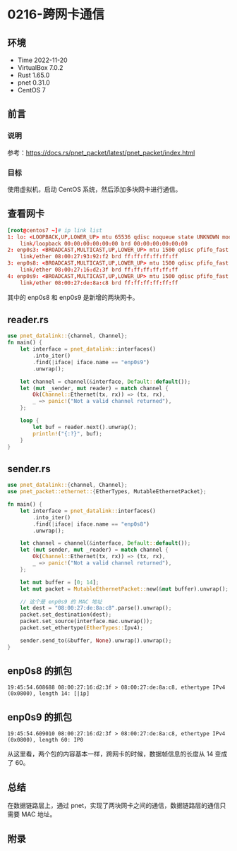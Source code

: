 # 0216-跨网卡通信

## 环境

- Time 2022-11-20
- VirtualBox 7.0.2
- Rust 1.65.0
- pnet 0.31.0
- CentOS 7

## 前言

### 说明

参考：<https://docs.rs/pnet_packet/latest/pnet_packet/index.html>

### 目标

使用虚拟机，启动 CentOS 系统，然后添加多块网卡进行通信。

## 查看网卡

```toml
[root@centos7 ~]# ip link list
1: lo: <LOOPBACK,UP,LOWER_UP> mtu 65536 qdisc noqueue state UNKNOWN mode DEFAULT group default qlen 1000
    link/loopback 00:00:00:00:00:00 brd 00:00:00:00:00:00
2: enp0s3: <BROADCAST,MULTICAST,UP,LOWER_UP> mtu 1500 qdisc pfifo_fast state UP mode DEFAULT group default qlen 1000
    link/ether 08:00:27:93:92:f2 brd ff:ff:ff:ff:ff:ff
3: enp0s8: <BROADCAST,MULTICAST,UP,LOWER_UP> mtu 1500 qdisc pfifo_fast state UP mode DEFAULT group default qlen 1000
    link/ether 08:00:27:16:d2:3f brd ff:ff:ff:ff:ff:ff
4: enp0s9: <BROADCAST,MULTICAST,UP,LOWER_UP> mtu 1500 qdisc pfifo_fast state UP mode DEFAULT group default qlen 1000
    link/ether 08:00:27:de:8a:c8 brd ff:ff:ff:ff:ff:ff
```

其中的 enp0s8 和 enp0s9 是新增的两块网卡。

## reader.rs

```Rust
use pnet_datalink::{channel, Channel};
fn main() {
    let interface = pnet_datalink::interfaces()
        .into_iter()
        .find(|iface| iface.name == "enp0s9")
        .unwrap();

    let channel = channel(&interface, Default::default());
    let (mut _sender, mut reader) = match channel {
        Ok(Channel::Ethernet(tx, rx)) => (tx, rx),
        _ => panic!("Not a valid channel returned"),
    };

    loop {
        let buf = reader.next().unwrap();
        println!("{:?}", buf);
    }
}
```

## sender.rs

```Rust
use pnet_datalink::{channel, Channel};
use pnet_packet::ethernet::{EtherTypes, MutableEthernetPacket};

fn main() {
    let interface = pnet_datalink::interfaces()
        .into_iter()
        .find(|iface| iface.name == "enp0s8")
        .unwrap();

    let channel = channel(&interface, Default::default());
    let (mut sender, mut _reader) = match channel {
        Ok(Channel::Ethernet(tx, rx)) => (tx, rx),
        _ => panic!("Not a valid channel returned"),
    };

    let mut buffer = [0; 14];
    let mut packet = MutableEthernetPacket::new(&mut buffer).unwrap();

    // 这个是 enp0s9 的 MAC 地址
    let dest = "08:00:27:de:8a:c8".parse().unwrap();
    packet.set_destination(dest);
    packet.set_source(interface.mac.unwrap());
    packet.set_ethertype(EtherTypes::Ipv4);

    sender.send_to(&buffer, None).unwrap().unwrap();
}
```

## enp0s8 的抓包

```text
19:45:54.608688 08:00:27:16:d2:3f > 08:00:27:de:8a:c8, ethertype IPv4 (0x0800), length 14: [|ip]
```

## enp0s9 的抓包

```text
19:45:54.609010 08:00:27:16:d2:3f > 08:00:27:de:8a:c8, ethertype IPv4 (0x0800), length 60: IP0
```

从这里看，两个包的内容基本一样，跨网卡的时候，数据帧信息的长度从 14 变成了 60。

## 总结

在数据链路层上，通过 pnet，实现了两块网卡之间的通信，数据链路层的通信只需要 MAC 地址。

## 附录
